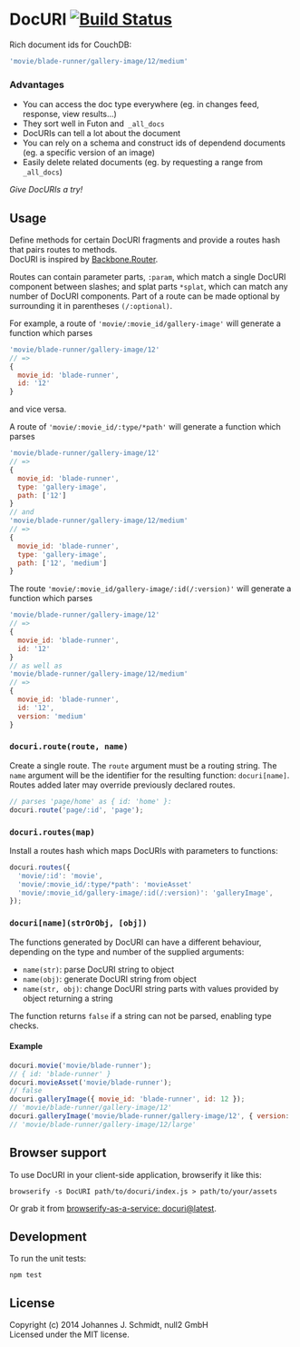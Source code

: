 # DocURI [![Build Status](https://travis-ci.org/jo/docuri.svg?branch=master)](https://travis-ci.org/jo/docuri)
Rich document ids for CouchDB:

```js
'movie/blade-runner/gallery-image/12/medium'
```

### Advantages
* You can access the doc type everywhere (eg. in changes feed, response, view results...)
* They sort well in Futon and` _all_docs`
* DocURIs can tell a lot about the document
* You can rely on a schema and construct ids of dependend documents (eg. a specific version of an image)
* Easily delete related documents (eg. by requesting a range from `_all_docs`)
 
_Give DocURIs a try!_

## Usage
Define methods for certain DocURI fragments and provide a routes hash that pairs routes to methods.   
DocURI is inspired by [Backbone.Router](http://backbonejs.org/#Router).

Routes can contain parameter parts, `:param`, which match a single DocURI component
between slashes; and splat parts `*splat`, which can match any number of DocURI
components. Part of a route can be made optional by surrounding it in
parentheses `(/:optional)`.

For example, a route of `'movie/:movie_id/gallery-image'` will generate a function which parses
```js
'movie/blade-runner/gallery-image/12'
// =>
{
  movie_id: 'blade-runner',
  id: '12'
}
```
and vice versa.

A route of `'movie/:movie_id/:type/*path'` will generate a function which parses
```js
'movie/blade-runner/gallery-image/12'
// =>
{
  movie_id: 'blade-runner',
  type: 'gallery-image',
  path: ['12']
}
// and
'movie/blade-runner/gallery-image/12/medium'
// =>
{
  movie_id: 'blade-runner',
  type: 'gallery-image',
  path: ['12', 'medium']
}
```

The route `'movie/:movie_id/gallery-image/:id(/:version)'` will generate a
function which parses
```js
'movie/blade-runner/gallery-image/12'
// =>
{
  movie_id: 'blade-runner',
  id: '12'
}
// as well as
'movie/blade-runner/gallery-image/12/medium'
// =>
{
  movie_id: 'blade-runner',
  id: '12',
  version: 'medium'
}
```

### `docuri.route(route, name)`
Create a single route. The `route` argument must be a routing string. The
`name` argument will be the identifier for the resulting function:
`docuri[name]`. Routes added later may override previously declared routes.

```js
// parses 'page/home' as { id: 'home' }:
docuri.route('page/:id', 'page');
```

### `docuri.routes(map)`
Install a routes hash which maps DocURIs with parameters to functions:
```js
docuri.routes({
  'movie/:id': 'movie',
  'movie/:movie_id/:type/*path': 'movieAsset'
  'movie/:movie_id/gallery-image/:id(/:version)': 'galleryImage',
});
```

### `docuri[name](strOrObj, [obj])`
The functions generated by DocURI can have a different behaviour, depending on
the type and number of the supplied arguments:

* `name(str)`: parse DocURI string to object
* `name(obj)`: generate DocURI string from object
* `name(str, obj)`: change DocURI string parts with values provided by object returning a string

The function returns `false` if a string can not be parsed, enabling type
checks.

#### Example
```js
docuri.movie('movie/blade-runner');
// { id: 'blade-runner' }
docuri.movieAsset('movie/blade-runner');
// false
docuri.galleryImage({ movie_id: 'blade-runner', id: 12 });
// 'movie/blade-runner/gallery-image/12'
docuri.galleryImage('movie/blade-runner/gallery-image/12', { version: 'large' });
// 'movie/blade-runner/gallery-image/12/large'
```

## Browser support
To use DocURI in your client-side application, browserify it like this:
```shell
browserify -s DocURI path/to/docuri/index.js > path/to/your/assets
```
Or grab it from [browserify-as-a-service: docuri@latest](http://www.modulefarm.com/standalone/docuri@latest).


## Development
To run the unit tests:
```shell
npm test
```

## License
Copyright (c) 2014 Johannes J. Schmidt, null2 GmbH   
Licensed under the MIT license.


